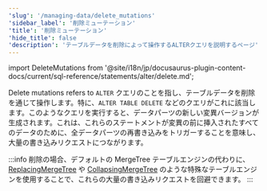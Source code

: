 ```yaml
---
'slug': '/managing-data/delete_mutations'
'sidebar_label': '削除ミューテーション'
'title': '削除ミューテーション'
'hide_title': false
'description': 'テーブルデータを削除によって操作するALTERクエリを説明するページ'
---
```


import DeleteMutations from '@site/i18n/jp/docusaurus-plugin-content-docs/current/sql-reference/statements/alter/delete.md';

Delete mutations refers to `ALTER` クエリのことを指し、テーブルデータを削除を通じて操作します。特に、`ALTER TABLE DELETE` などのクエリがこれに該当します。このようなクエリを実行すると、データパーツの新しい変異バージョンが生成されます。これは、これらのステートメントが変異の前に挿入されたすべてのデータのために、全データパーツの再書き込みをトリガーすることを意味し、大量の書き込みリクエストにつながります。

:::info
削除の場合、デフォルトの MergeTree テーブルエンジンの代わりに、[ReplacingMergeTree](/guides/replacing-merge-tree) や [CollapsingMergeTree](/engines/table-engines/mergetree-family/collapsingmergetree) のような特殊なテーブルエンジンを使用することで、これらの大量の書き込みリクエストを回避できます。
:::

<DeleteMutations/>
